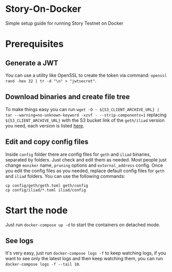 # Story-On-Docker
Simple setup guide for running Story Testnet on Docker

# Prerequisites
## Generate a JWT
You can use  a utility like OpenSSL to create the token via command: `openssl rand -hex 32 | tr -d "\n" > "jwtsecret"`.

## Download binaries and create file tree
To make things easy you can run `wget -O - ${S3_CLIENT_ARCHIVE_URL} | tar --warning=no-unknown-keyword -xzvf - --strip-components=1` replacing `${S3_CLIENT_ARCHIVE_URL}` with the S3 bucket link of the `geth/iliad` version you need, each version is listed [here](https://storyprotocol.notion.site/Story-Partner-Testnet-Guide-06ac4cb0f1be4464a32a3d20d95a4a41).

## Edit and copy config files
Inside `config` folder there are config files for `geth` and `iliad` binaries, separated by folders. Just check and edit them as needed. Most people just change `moniker` name, `pruning` options and `external_address` config. Once you edit the config files as you needed, replace default config files for `geth` and `iliad` folders. You can use the following commands:
```
cp config/geth/geth.toml geth/config
cp config/iliad/*.toml iliad/config
```

# Start the node
Just run `docker-compose up -d` to start the containers on detached mode.

## See logs
It's very easy, just run `docker-compose logs -f` to keep watching logs, if you want to see only the latest logs and then keep watching them, you can run `docker-compose logs -f --tail 10`.
